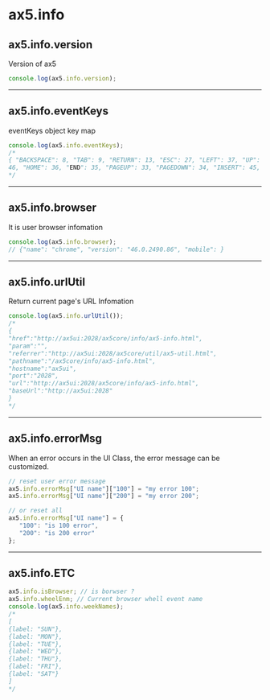 # ax5.info

## ax5.info.version
Version of ax5
```js   
console.log(ax5.info.version);
```
---
## ax5.info.eventKeys
eventKeys object key map
```js   
console.log(ax5.info.eventKeys);
/*
{ "BACKSPACE": 8, "TAB": 9, "RETURN": 13, "ESC": 27, "LEFT": 37, "UP": 38, "RIGHT": 39, "DOWN": 40, "DELETE":
46, "HOME": 36, "END": 35, "PAGEUP": 33, "PAGEDOWN": 34, "INSERT": 45, "SPACE": 32 }
*/
```
---
## ax5.info.browser
It is user browser infomation
```js
console.log(ax5.info.browser);
// {"name": "chrome", "version": "46.0.2490.86", "mobile": }
```
---
## ax5.info.urlUtil
Return current page's URL Infomation
```js
console.log(ax5.info.urlUtil());
/*
{
"href":"http://ax5ui:2028/ax5core/info/ax5-info.html",
"param":"",
"referrer":"http://ax5ui:2028/ax5core/util/ax5-util.html",
"pathname":"/ax5core/info/ax5-info.html",
"hostname":"ax5ui",
"port":"2028",
"url":"http://ax5ui:2028/ax5core/info/ax5-info.html",
"baseUrl":"http://ax5ui:2028"
}
*/
```
---
## ax5.info.errorMsg
When an error occurs in the UI Class, the error message can be customized.
```js
// reset user error message
ax5.info.errorMsg["UI name"]["100"] = "my error 100";
ax5.info.errorMsg["UI name"]["200"] = "my error 200";

// or reset all
ax5.info.errorMsg["UI name"] = {
   "100": "is 100 error",
   "200": "is 200 error"
};
```
---
## ax5.info.ETC
```js
ax5.info.isBrowser; // is borwser ?
ax5.info.wheelEnm; // Current browser whell event name
console.log(ax5.info.weekNames);
/*
[
{label: "SUN"},
{label: "MON"},
{label: "TUE"},
{label: "WED"},
{label: "THU"},
{label: "FRI"},
{label: "SAT"}
]
*/
```
